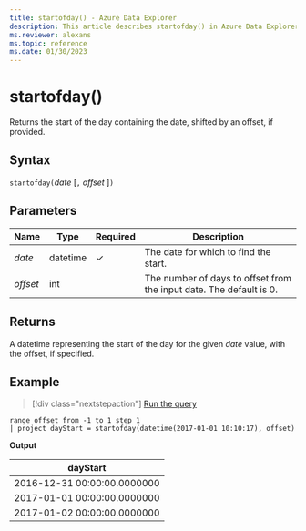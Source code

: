 ```yaml
---
title: startofday() - Azure Data Explorer
description: This article describes startofday() in Azure Data Explorer.
ms.reviewer: alexans
ms.topic: reference
ms.date: 01/30/2023
---
```

# startofday()

Returns the start of the day containing the date, shifted by an offset, if provided.

## Syntax

`startofday(`*date* [`,` *offset* ]`)`

## Parameters

| Name | Type | Required | Description |
|--|--|--|--|
| *date* | datetime | &check; | The date for which to find the start.|
| *offset* | int | | The number of days to offset from the input date. The default is 0.|

## Returns

A datetime representing the start of the day for the given *date* value, with the offset, if specified.

## Example

> [!div class="nextstepaction"]
> <a href="https://dataexplorer.azure.com/clusters/help/databases/Samples?query=H4sIAAAAAAAAAy2MQQqAMAwE775ijwoWGi+C4Ct8QdFEFGpKm4vg460gDCzMwuRw7QwVKWyQrBGOYApCMU6g5kHKevJq2MK9WMiGuX51Vappt2BsR+R28DQ6TxWQnz7Grv/L3Qu9LKDlZwAAAA==" target="_blank">Run the query</a>

```kusto
range offset from -1 to 1 step 1
| project dayStart = startofday(datetime(2017-01-01 10:10:17), offset) 
```

**Output**

|dayStart|
|---|
|2016-12-31 00:00:00.0000000|
|2017-01-01 00:00:00.0000000|
|2017-01-02 00:00:00.0000000|
